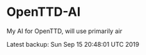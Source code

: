 # OpenTTD-AI
My AI for OpenTTD, will use primarily air

Latest backup: Sun Sep 15 20:48:01 UTC 2019
